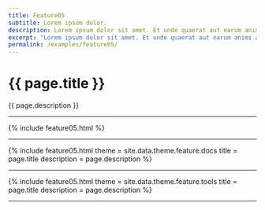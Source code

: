 ```yaml
---
title: Feature05
subtitle: Lorem ipsum dolor.
description: Lorem ipsum dolor sit amet. Et unde quaerat aut earum animi aut explicabo saepe qui quibusdam accusamus ut velit asperiores vel natus temporibus. Qui sapiente saepe qui totam saepe est suscipit quia vel error provident cum omnis eius aut galisum rem nulla dolor? Qui internos voluptas est nulla odit est temporibus expedita eos quidem cumque. Ea voluptates eligendi quo rerum libero et molestiae harum vel fugit magni et cupiditate optio At quia consequuntur ut exercitationem laboriosam. Cum blanditiis voluptatibus At amet sunt At quia deleniti id quibusdam neque ut odio placeat.
excerpt: "Lorem ipsum dolor sit amet. Et unde quaerat aut earum animi aut explicabo saepe qui quibusdam accusamus ut velit asperiores vel natus temporibus."
permalink: /examples/feature05/
---
```


<h1>{{ page.title }}</h1>
<p class = "text-justify">{{ page.description }}</p>
<hr>

{% include feature05.html %}<hr>

{% include feature05.html   theme = site.data.theme.feature.docs
                            title = page.title
                            description = page.description
                            %}<hr>
                            
{% include feature05.html   theme = site.data.theme.feature.tools
                            title = page.title
                            description = page.description
                            %}<hr>
